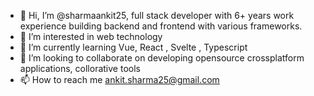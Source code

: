 - 👋 Hi, I’m @sharmaankit25, full stack developer with 6+ years work experience building backend and frontend with various frameworks.
- 👀 I’m interested in web technology
- 🌱 I’m currently learning Vue, React , Svelte , Typescript
- 💞️ I’m looking to collaborate on developing opensource crossplatform applications, collorative tools 
- 📫 How to reach me ankit.sharma25@gmail.com

<!---
sharmaankit25/sharmaankit25 is a ✨ special ✨ repository because its `README.md` (this file) appears on your GitHub profile.
You can click the Preview link to take a look at your changes.
--->
